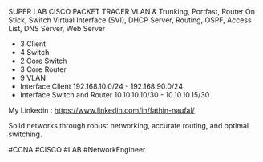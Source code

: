 SUPER LAB CISCO PACKET TRACER
VLAN & Trunking, Portfast, Router On Stick, Switch Virtual Interface (SVI), DHCP Server, Routing, OSPF, Access List, DNS Server, Web Server

- 3 Client 
- 4 Switch 
- 2 Core Switch 
- 3 Core Router 
- 9 VLAN
- Interface Client 192.168.10.0/24 - 192.168.90.0/24 
- Interface Switch and Router 10.10.10.10/30 - 10.10.10.15/30 

My Linkedin : https://www.linkedin.com/in/fathin-naufal/

Solid networks through robust networking, accurate routing, and optimal switching.

#CCNA #CISCO #LAB #NetworkEngineer

